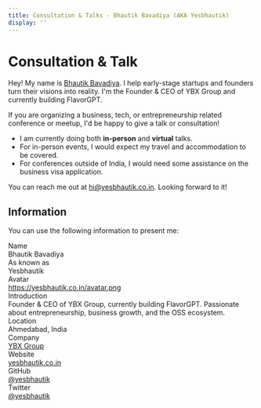 ```yaml
---
title: Consultation & Talks - Bhautik Bavadiya (AKA Yesbhautik)
display: ''
---
```


# Consultation &#38; Talk


Hey! My name is [Bhautik Bavadiya](/). I help early-stage startups and founders turn their visions into reality. I'm the Founder & CEO of YBX Group and currently building FlavorGPT.

If you are organizing a business, tech, or entrepreneurship related conference or meetup, I'd be happy to give a talk or consultation!

- I am currently doing both **in-person** and **virtual** talks.
- For in-person events, I would expect my travel and accommodation to be covered.
- For conferences outside of India, I would need some assistance on the business visa application.

You can reach me out at [hi@yesbhautik.co.in](mailto:hi@yesbhautik.co.in). Looking forward to it!

## Information

You can use the following information to present me:

<div grid="~ cols-[max-content_1fr] gap-1">
  <div text-right pr2 op50 font-bold>Name</div>
  <TextCopy>Bhautik Bavadiya</TextCopy>

  <div text-right pr2 op50 font-bold>As known as</div>
  <TextCopy>Yesbhautik</TextCopy>

  <div text-right pr2 op50 font-bold>Avatar</div>
  <div><a href="https://yesbhautik.co.in/avatar.png" target="_blank">https://yesbhautik.co.in/avatar.png</a></div>

  <div text-right pr2 op50 font-bold>Introduction</div>
  <TextCopy>Founder & CEO of YBX Group, currently building FlavorGPT. Passionate about entrepreneurship, business growth, and the OSS ecosystem.</TextCopy>

  <div text-right pr2 op50 font-bold>Location</div>
  <TextCopy>Ahmedabad, India</TextCopy>

  <div text-right pr2 op50 font-bold>Company</div>
  <TextCopy><a href="https://ybx.sh/" target="_blank">YBX Group</a></TextCopy>

  <div text-right pr2 op50 font-bold>Website</div>
  <TextCopy><a href="https://yesbhautik.co.in" target="_blank">yesbhautik.co.in</a></TextCopy>

  <div text-right pr2 op50 font-bold>GitHub</div>
  <TextCopy><a href="https://github.com/yesbhautik" target="_blank">@yesbhautik</a></TextCopy>

  <div text-right pr2 op50 font-bold>Twitter</div>
  <TextCopy><a href="https://twitter.com/yesbhautik" target="_blank">@yesbhautik</a></TextCopy>
</div>
